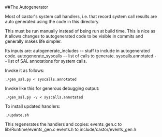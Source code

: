 ##The Autogenerator

Most of castor's system call handlers, i.e. that record system call results are auto generated
using the code in this directory.

This must be run manually instead of being run at build time. This is nice as it allows changes
to autogenerated code to be visible in commits and generally makes life simpler.

Its inputs are:
    autogenerate_includes -- stuff to include in autogenerated code.
    autogenerate_syscalls -- list of calls to generate.
    syscalls.annotated -- list of SAL annotations for system calls.

Invoke it as follows: 
```
./gen_sal.py < syscalls.annotated
```
Invoke like this for generous debugging output: 
```
./gen_sal.py -v < syscalls.annotated
```

To install updated handlers: 
```
./update.sh
```

This regenerates the handlers and copies:
    events_gen.c to lib/Runtime/events_gen.c
    events.h to include/castor/events_gen.h

